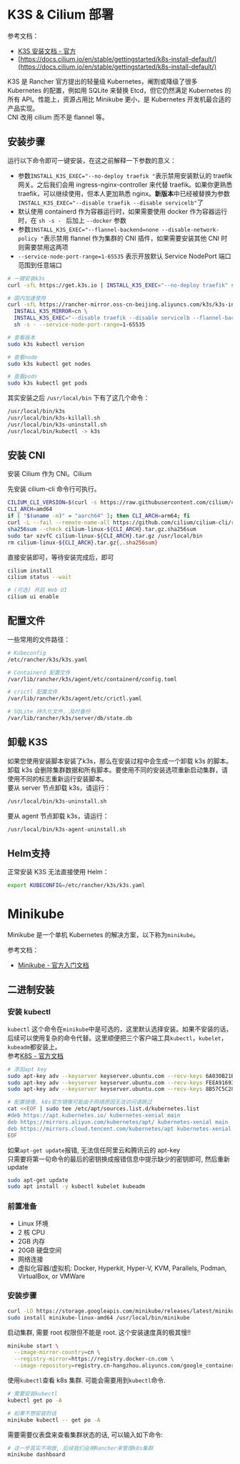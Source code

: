 
# K3S & Cilium 部署
参考文档：

- [K3S 安装文档 - 官方](https://docs.rancher.cn/docs/k3s/installation/install-options/_index)
- [https://docs.cilium.io/en/stable/gettingstarted/k8s-install-default/](https://docs.cilium.io/en/stable/gettingstarted/k8s-install-default/)

K3S 是 Rancher 官方提出的轻量级 Kubernetes，阉割或降级了很多 Kubernetes 的配置，例如用 SQLite 来替换 Etcd，但它仍然满足 Kubernetes 的所有 API。性能上，资源占用比 Minikube 更小，是 Kubernetes 开发机最合适的产品实现。<br />CNI 改用 cilium 而不是 flannel 等。

## 安装步骤
运行以下命令即可一键安装，在这之前解释一下参数的意义：

- 参数`INSTALL_K3S_EXEC="--no-deploy traefik "`表示禁用安装默认的 traefik 网关。之后我们会用 ingress-nginx-controller 来代替 traefik。如果你更熟悉 traefik，可以继续使用，但本人更加熟悉 nginx。**新版本**中已经被替换为参数 `INSTALL_K3S_EXEC="--disable traefik --disable servicelb"`了
- 默认使用 containerd 作为容器运行时，如果需要使用 docker 作为容器运行时，在 `sh -s - ` 后加上 `--docker` 参数
- 参数`INSTALL_K3S_EXEC="--flannel-backend=none --disable-network-policy "`表示禁用 flannel 作为集群的 CNI 插件，如果需要安装其他 CNI 时则需要禁用这两项
- `--service-node-port-range=1-65535` 表示开放默认 Service NodePort 端口范围到任意端口
```bash
# 一键安装k3s
curl -sfL https://get.k3s.io | INSTALL_K3S_EXEC="--no-deploy traefik" sh -s - --docker

# 国内加速使用
curl -sfL https://rancher-mirror.oss-cn-beijing.aliyuncs.com/k3s/k3s-install.sh | \
  INSTALL_K3S_MIRROR=cn \
  INSTALL_K3S_EXEC="--disable traefik --disable servicelb --flannel-backend=none --disable-network-policy " \
  sh -s - --service-node-port-range=1-65535
```
```bash
# 查看版本
sudo k3s kubectl version

# 查看node
sudo k3s kubectl get nodes

# 查看pods
sudo k3s kubectl get pods
```
其实安装之后 `/usr/local/bin` 下有了这几个命令：
```bash
/usr/local/bin/k3s
/usr/local/bin/k3s-killall.sh
/usr/local/bin/k3s-uninstall.sh
/usr/local/bin/kubectl -> k3s
```

## 安装 CNI
安装 Cilium 作为 CNI。Cilium

先安装 cilium-cli 命令行可执行。
```bash
CILIUM_CLI_VERSION=$(curl -s https://raw.githubusercontent.com/cilium/cilium-cli/master/stable.txt)
CLI_ARCH=amd64
if [ "$(uname -m)" = "aarch64" ]; then CLI_ARCH=arm64; fi
curl -L --fail --remote-name-all https://github.com/cilium/cilium-cli/releases/download/${CILIUM_CLI_VERSION}/cilium-linux-${CLI_ARCH}.tar.gz{,.sha256sum}
sha256sum --check cilium-linux-${CLI_ARCH}.tar.gz.sha256sum
sudo tar xzvfC cilium-linux-${CLI_ARCH}.tar.gz /usr/local/bin
rm cilium-linux-${CLI_ARCH}.tar.gz{,.sha256sum}
```
直接安装即可，等待安装完成后，即可
```bash
cilium install
cilium status --wait

# (可选) 开启 Web UI
cilium ui enable
```

## 配置文件
一些常用的文件路径：
```bash
# Kubeconfig
/etc/rancher/k3s/k3s.yaml

# Containerd 配置文件
/var/lib/rancher/k3s/agent/etc/containerd/config.toml

# crictl 配置文件
/var/lib/rancher/k3s/agent/etc/crictl.yaml

# SQLite 持久化文件, 及时备份
/var/lib/rancher/k3s/server/db/state.db
```

## 卸载 K3S
如果您使用安装脚本安装了k3s，那么在安装过程中会生成一个卸载 k3s 的脚本。卸载 k3s 会删除集群数据和所有脚本。要使用不同的安装选项重新启动集群，请使用不同的标志重新运行安装脚本。<br />要从 server 节点卸载 k3s，请运行：
```bash
/usr/local/bin/k3s-uninstall.sh
```
要从 agent 节点卸载 k3s，请运行：
```bash
/usr/local/bin/k3s-agent-uninstall.sh
```

## Helm支持
正常安装 K3S 无法直接使用 Helm：
```bash
export KUBECONFIG=/etc/rancher/k3s/k3s.yaml
```


# Minikube
Minikube 是一个单机 Kubernetes 的解决方案，以下称为`minikube`。

参考文档：

- [Minikube - 官方入门文档](https://minikube.sigs.k8s.io/docs/start/)

## 二进制安装

### 安装 kubectl

`kubectl` 这个命令在`minikube`中是可选的，这里默认选择安装。如果不安装的话，后续可以使用复杂的命令代替。这里顺便把三个客户端工具`kubectl`，`kubelet`，`kubeadm`都安装上。<br />参考[K8S - 官方文档](https://kubernetes.io/docs/setup/production-environment/tools/kubeadm/install-kubeadm/#before-you-begin)

```bash
# 添加apt key
sudo apt-key adv --keyserver keyserver.ubuntu.com --recv-keys 6A030B21BA07F4FB
sudo apt-key adv --keyserver keyserver.ubuntu.com --recv-keys FEEA9169307EA071
sudo apt-key adv --keyserver keyserver.ubuntu.com --recv-keys 8B57C5C2836F4BEB
```

```bash
# 配置镜像, k8s官方镜像可能由于网络原因无法访问请跳过
cat <<EOF | sudo tee /etc/apt/sources.list.d/kubernetes.list
#deb https://apt.kubernetes.io/ kubernetes-xenial main
deb https://mirrors.aliyun.com/kubernetes/apt/ kubernetes-xenial main
deb https://mirrors.cloud.tencent.com/kubernetes/apt kubernetes-xenial main
EOF
```

如果`apt-get update`报错, 无法信任阿里云和腾讯云的 apt-key<br />只需要将第一句命令的最后的密钥换成报错信息中提示缺少的密钥即可, 然后重新 update

```bash
sudo apt-get update
sudo apt install -y kubectl kubelet kubeadm
```


### 前置准备

- Linux 环境
- 2 核 CPU
- 2GB 内存
- 20GB 硬盘空间
- 网络连接
- 虚拟化容器/虚拟机: Docker, Hyperkit, Hyper-V, KVM, Parallels, Podman, VirtualBox, or VMWare


### 安装步骤

```bash
curl -LO https://storage.googleapis.com/minikube/releases/latest/minikube-linux-amd64
sudo install minikube-linux-amd64 /usr/local/bin/minikube
```

启动集群, 需要 root 权限但不能是 root. 这个安装速度真的极其慢!!

```bash
minikube start \
  --image-mirror-country=cn \
  --registry-mirror=https://registry.docker-cn.com \
  --image-repository=registry.cn-hangzhou.aliyuncs.com/google_containers
```

使用`kubectl`查看 k8s 集群. 可能会需要用到`kubectl`命令.

```bash
# 需要安装kubectl
kubectl get po -A

# 如果不想安装的话
minikube kubectl -- get po -A
```

需要需要仪表盘来查看集群状态的话, 可以输入如下命令:

```bash
# 这一步其实不用做, 后续我们会用Rancher来管理k8s集群
minikube dashboard
```
